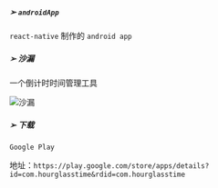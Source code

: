 ##### ➢ `androidApp`
`react-native` 制作的 `android app`

##### ➢ 沙漏

一个倒计时时间管理工具

![沙漏](https://file.smallzhiyun.com/Snipaste_2019-04-16_14-05-51.png)

##### ➢ 下载

`Google Play`

地址：`https://play.google.com/store/apps/details?id=com.hourglasstime&rdid=com.hourglasstime`

